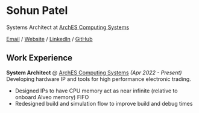 # Sohun Patel

Systems Architect at [ArchES Computing Systems](archescomputing.com) <br>

[Email](mailto:sohunpatel@gmail.com) / [Website](sohunpatel.github.io/cv) / [LinkedIn](https://www.linkedin.com/in/sohun-patel) / [GitHub](https://github.com/sohunpatel)

## Work Experience

**System Architect** @ [ArchES Computing Systems](https://archescomputing.com) _(Apr 2022 - Present)_ <br>
Developing hardware IP and tools for high performance electronic trading.
- Designed IPs to have CPU memory act as near infinite (relative to onboard Alveo memory) FIFO
- Redesigned build and simulation flow to improve build and debug times
<br><br>
